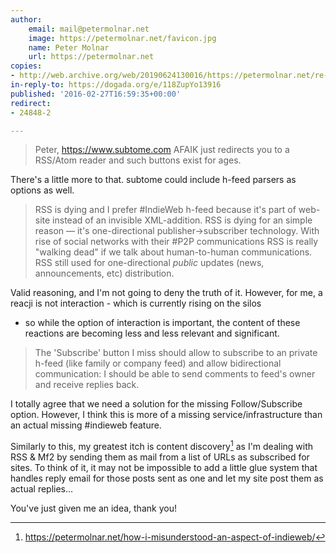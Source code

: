 ```yaml
---
author:
    email: mail@petermolnar.net
    image: https://petermolnar.net/favicon.jpg
    name: Peter Molnar
    url: https://petermolnar.net
copies:
- http://web.archive.org/web/20190624130016/https://petermolnar.net/re-dogadaorg-e-118ZupYo13916/
in-reply-to: https://dogada.org/e/118ZupYo13916
published: '2016-02-27T16:59:35+00:00'
redirect:
- 24848-2

---
```


> Peter, <https://www.subtome.com> AFAIK just redirects you to a
> RSS/Atom reader and such buttons exist for ages.

There's a little more to that. subtome could include h-feed parsers as
options as well.

> RSS is dying and I prefer \#IndieWeb h-feed because it's part of
> web-site instead of an invisible XML-addition. RSS is dying for an
> simple reason — it's one-directional publisher-\>subscriber
> technology. With rise of social networks with their \#P2P
> communications RSS is really "walking dead" if we talk about
> human-to-human communications. RSS still used for one-directional
> *public* updates (news, announcements, etc) distribution.

Valid reasoning, and I'm not going to deny the truth of it. However, for
me, a reacji is not interaction - which is currently rising on the silos
- so while the option of interaction is important, the content of these
reactions are becoming less and less relevant and significant.

> The 'Subscribe' button I miss should allow to subscribe to an private
> h-feed (like family or company feed) and allow bidirectional
> communication: I should be able to send comments to feed's owner and
> receive replies back.

I totally agree that we need a solution for the missing Follow/Subscribe
option. However, I think this is more of a missing
service/infrastructure than an actual missing \#indieweb feature.

Similarly to this, my greatest itch is content discovery[^1] as I'm
dealing with RSS & Mf2 by sending them as mail from a list of URLs as
subscribed for sites. To think of it, it may not be impossible to add a
little glue system that handles reply email for those posts sent as one
and let my site post them as actual replies...

You've just given me an idea, thank you!

[^1]: <https://petermolnar.net/how-i-misunderstood-an-aspect-of-indieweb/>